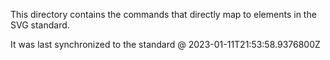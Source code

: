 This directory contains the commands that directly map to elements in the SVG standard.

It was last synchronized to the standard @ 2023-01-11T21:53:58.9376800Z
